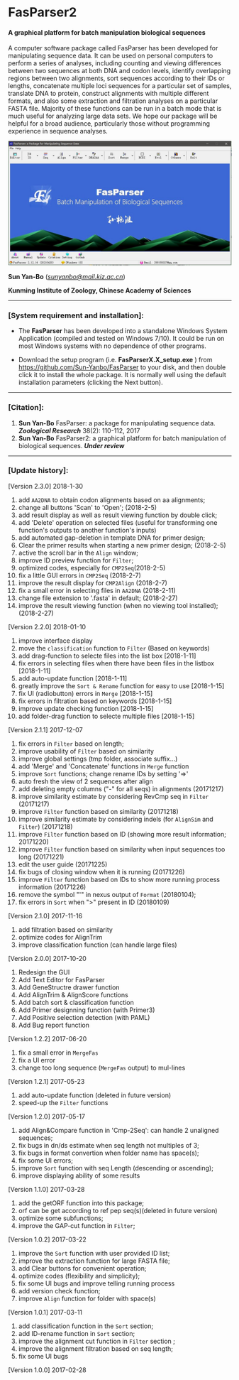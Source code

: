 # FasParser2
#### A graphical platform for batch manipulation biological sequences ####
 
A computer software package called FasParser has been developed for manipulating sequence data. It can be used on personal computers to perform a series of analyses, including counting and viewing differences between two sequences at both DNA and codon levels, identify overlapping regions between two alignments, sort sequences according to their IDs or lengths, concatenate multiple loci sequences for a particular set of samples, translate DNA to protein, construct alignments with multiple different formats, and also some extraction and filtration analyses on a particular FASTA file. Majority of these functions can be run in a batch mode that is much useful for analyzing large data sets. We hope our package will be helpful for a broad audience, particularly those without programming experience in sequence analyses. 
 
![image](https://github.com/Sun-Yanbo/FasParser/blob/master/Figures/Homepage.jpg)
 
**Sun Yan-Bo** (*sunyanbo@mail.kiz.ac.cn*)
 
**Kunming Institute of Zoology, Chinese Academy of Sciences**
 
----------
 
### [System requirement and installation]: ###
 
- The **FasParser** has been developed into a standalone Windows System Application (compiled and tested on Windows 7/10). It could be run on most Windows systems with no dependence of other programs.
 
- Download the setup program (i.e. **FasParserX.X_setup.exe** ) from https://github.com/Sun-Yanbo/FasParser to your disk, and then double click it to install the whole package. It is normally well using the default installation parameters (clicking the Next button).
 
----------
 
### [Citation]: ###
 
1. **Sun Yan-Bo** FasParser: a package for manipulating sequence data. ***Zoological Research*** 38(2): 110-112, 2017
2. **Sun Yan-Bo** FasParser2: a graphical platform for batch manipulation of biological sequences. ***Under review***
 
----------
 
### [Update history]: ###
[Version 2.3.0] 2018-1-30
1. add `AA2DNA` to obtain codon alignments based on aa alignments;
2. change all buttons 'Scan' to 'Open'; (2018-2-5)
3. add result display as well as result viewing function by double click;
4. add 'Delete' operation on selected files 
(useful for transforming one function's outputs to another function's inputs)
5. add automated gap-deletion in template DNA for primer design;
6. Clear the primer results when starting a new primer design; (2018-2-5)
7. active the scroll bar in the `Align` window;
8. improve ID preview function for `Filter`;
9. optimized codes, especially for `CMP2Seq`(2018-2-5)
10. fix a little GUI errors in `CMP2Seq` (2018-2-7)
11. improve the result display for `CMP2Align` (2018-2-7)
12. fix a small error in selecting files in `AA2DNA` (2018-2-11)
13. change file extension to '.fasta' in default; (2018-2-27)
14. improve the result viewing function (when no viewing tool installed); (2018-2-27)

[Version 2.2.0] 2018-01-10
1. improve interface display
2. move the `classification` function to `Filter` (Based on keywords)
3. add drag-function to selecte files into the list box [2018-1-11]
4. fix errors in selecting files when there have been files in the listbox [2018-1-11]
5. add auto-update function [2018-1-11]
6. greatly improve the `Sort & Rename` function for easy to use [2018-1-15]
7. fix UI (radiobutton) errors in `Merge` [2018-1-15]
8. fix errors in filtration based on keywords [2018-1-15]
9. improve update checking function [2018-1-15]
10. add folder-drag function to selecte multiple files [2018-1-15]
 
[Version 2.1.1] 2017-12-07
1. fix errors in `Filter` based on length;
2. improve usability of `Filter` based on similarity
3. improve global settings (tmp folder, associate suffix...)
4. add 'Merge' and 'Concatenate' functions in `Merge` function
5. improve `Sort` functions; change rename IDs by setting '=>'
6. auto fresh the view of 2 sequences after align
7. add deleting empty columns ("-" for all seqs) in alignments (20171217)
8. improve similarity estimate by considering RevCmp seq in `Filter` (20171217) 
9. improve `Filter` function based on similarity (20171218)
10. improve similarity estimate by considering indels (for `AlignSim` and `Filter`) (20171218)
11. improve `Filter` function based on ID (showing more result information; 20171220)
12. improve `Filter` function based on similarity when input sequences too long (20171221)
13. edit the user guide (20171225)
14. fix bugs of closing window when it is running (20171226)
15. improve `Filter` function based on IDs to show more running process information (20171226)
16. remove the symbol "'" in nexus output of `Format` (20180104);
17. fix errors in `Sort` when ">" present in ID (20180109)
 
[Version 2.1.0] 2017-11-16
1. add filtration based on similarity
2. optimize codes for AlignTrim
3. improve classification function (can handle large files)
 
[Version 2.0.0] 2017-10-20
1. Redesign the GUI
2. Add Text Editor for FasParser
3. Add GeneStructre drawer function
4. Add AlignTrim & AlignScore functions
5. Add batch sort & classification function
6. Add Primer designning function (with Primer3)
7. Add Positive selection detection (with PAML)
8. Add Bug report function
 
[Version 1.2.2] 2017-06-20
1. fix a small error in `MergeFas`
2. fix a UI error
3. change too long sequence (`MergeFas` output) to mul-lines 
 
[Version 1.2.1] 2017-05-23
1. add auto-update function (deleted in future version)
2. speed-up the `Filter` functions
 
[Version 1.2.0] 2017-05-17
1. add Align&Compare function in 'Cmp-2Seq': can handle 2 unaligned sequences;
2. fix bugs in dn/ds estimate when seq length not multiples of 3;
3. fix bugs in format convertion when folder name has space(s);
4. fix some UI errors;
5. improve `Sort` function with seq Length (descending or ascending);
6. improve displaying ability of some results
 
[Version 1.1.0] 2017-03-28
1. add the getORF function into this package;
2. orf can be get according to ref pep seq(s)(deleted in future version)
3. optimize some subfunctions;
5. improve the GAP-cut function in `Filter`;
 
[Version 1.0.2] 2017-03-22
1. improve the `Sort` function with user provided ID list;
2. improve the extraction function for large FASTA file;
3. add Clear buttons for convenient operation;
4. optimize codes (flexibility and simplicity);
5. fix some UI bugs and improve telling running process
6. add version check function;
7. improve `Align` function for folder with space(s)
 
[Version 1.0.1] 2017-03-11
1. add classification function in the `Sort` section;
2. add ID-rename function in `Sort` section;
3. improve the alignment cut function in `Filter` section ;
4. improve the alignment filtration based on seq length;
5. fix some UI bugs
 
[Version 1.0.0] 2017-02-28
